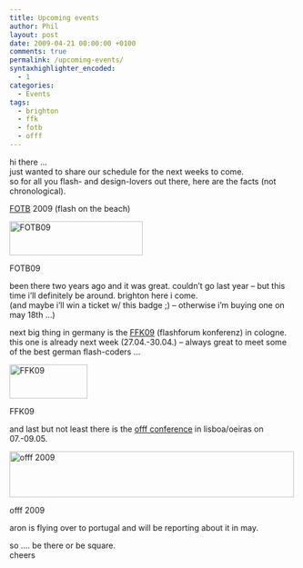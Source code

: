 ```yaml
---
title: Upcoming events
author: Phil
layout: post
date: 2009-04-21 00:00:00 +0100
comments: true
permalink: /upcoming-events/
syntaxhighlighter_encoded:
  - 1
categories:
  - Events
tags:
  - brighton
  - ffk
  - fotb
  - offf
---
```

hi there &#8230;  
just wanted to share our schedule for the next weeks to come.  
so for all you flash- and design-lovers out there, here are the facts (not chronological).

<!--more-->

<a href="http://www.flashonthebeach.com/" target="_blank">FOTB</a> 2009 (flash on the beach)  
<div class="wp-caption alignnone" style="width: 244px">
  <a href="http://www.flashonthebeach.com/" target="_blank"><img alt="FOTB09" src="http://www.flashonthebeach.com/images/badges/fotb09_badge_234_60.png" title="FOTB09" width="234" height="60" /></a><p class="wp-caption-text">
    FOTB09
  </p>
</div>

been there two years ago and it was great. couldn&#8217;t go last year &#8211; but this time i&#8217;ll definitely be around. brighton here i come.  
(and maybe i&#8217;ll win a ticket w/ this badge ;) &#8211; otherwise i&#8217;m buying one on may 18th &#8230;)

next big thing in germany is the <a href="http://ffk09.flashforum.de/" target="_blank">FFK09</a> (flashforum konferenz) in cologne.  
this one is already next week (27.04.-30.04.) &#8211; always great to meet some of the best german flash-coders &#8230;  
<div class="wp-caption alignnone" style="width: 147px">
  <a href="http://ffk09.flashforum.de/" target="_blank"><img alt="FFK09" src="http://ffk09.flashforum.de/banner/ffk09_137x60.jpg" title="FFK09" width="137" height="60" /></a><p class="wp-caption-text">
    FFK09
  </p>
</div>

and last but not least there is the <a href="http://www.offf.ws/" target="_blank">offf conference</a> in lisboa/oeiras on 07.-09.05.  
<div class="wp-caption alignnone" style="width: 510px">
  <a href="http://www.offf.ws/" target="_blank"><img alt="offf 2009" src="http://a323.yahoofs.com/upcoming/2049/sr_58850af1526b3a.jpg?upA.67JBKZ_hlU3P" title="offf 2009" width="500" height="81" /></a><p class="wp-caption-text">
    offf 2009
  </p>
</div>

  
aron is flying over to portugal and will be reporting about it in may.

so &#8230;. be there or be square.  
cheers 